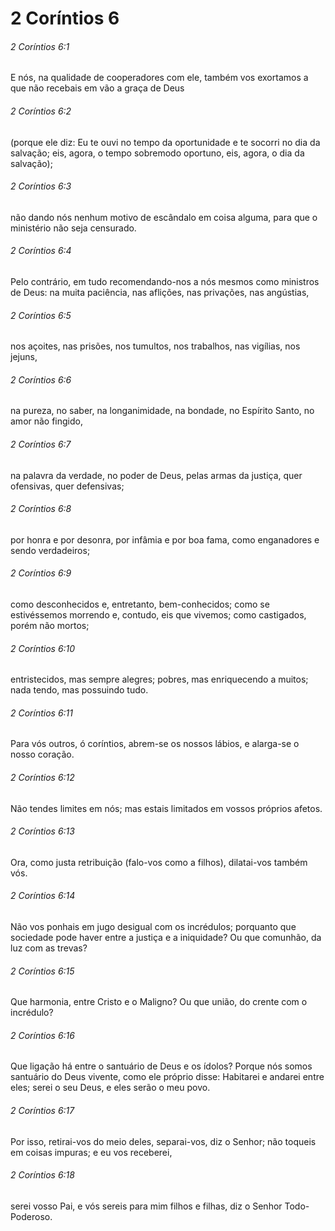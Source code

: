 # 2 Coríntios 6

###### 2 Coríntios 6:1

E nós, na qualidade de cooperadores com ele, também vos exortamos a que não recebais em vão a graça de Deus

###### 2 Coríntios 6:2

(porque ele diz: Eu te ouvi no tempo da oportunidade e te socorri no dia da salvação; eis, agora, o tempo sobremodo oportuno, eis, agora, o dia da salvação);

###### 2 Coríntios 6:3

não dando nós nenhum motivo de escândalo em coisa alguma, para que o ministério não seja censurado.

###### 2 Coríntios 6:4

Pelo contrário, em tudo recomendando-nos a nós mesmos como ministros de Deus: na muita paciência, nas aflições, nas privações, nas angústias,

###### 2 Coríntios 6:5

nos açoites, nas prisões, nos tumultos, nos trabalhos, nas vigílias, nos jejuns,

###### 2 Coríntios 6:6

na pureza, no saber, na longanimidade, na bondade, no Espírito Santo, no amor não fingido,

###### 2 Coríntios 6:7

na palavra da verdade, no poder de Deus, pelas armas da justiça, quer ofensivas, quer defensivas;

###### 2 Coríntios 6:8

por honra e por desonra, por infâmia e por boa fama, como enganadores e sendo verdadeiros;

###### 2 Coríntios 6:9

como desconhecidos e, entretanto, bem-conhecidos; como se estivéssemos morrendo e, contudo, eis que vivemos; como castigados, porém não mortos;

###### 2 Coríntios 6:10

entristecidos, mas sempre alegres; pobres, mas enriquecendo a muitos; nada tendo, mas possuindo tudo.

###### 2 Coríntios 6:11

Para vós outros, ó coríntios, abrem-se os nossos lábios, e alarga-se o nosso coração.

###### 2 Coríntios 6:12

Não tendes limites em nós; mas estais limitados em vossos próprios afetos.

###### 2 Coríntios 6:13

Ora, como justa retribuição (falo-vos como a filhos), dilatai-vos também vós.

###### 2 Coríntios 6:14

Não vos ponhais em jugo desigual com os incrédulos; porquanto que sociedade pode haver entre a justiça e a iniquidade? Ou que comunhão, da luz com as trevas?

###### 2 Coríntios 6:15

Que harmonia, entre Cristo e o Maligno? Ou que união, do crente com o incrédulo?

###### 2 Coríntios 6:16

Que ligação há entre o santuário de Deus e os ídolos? Porque nós somos santuário do Deus vivente, como ele próprio disse: Habitarei e andarei entre eles; serei o seu Deus, e eles serão o meu povo.

###### 2 Coríntios 6:17

Por isso, retirai-vos do meio deles, separai-vos, diz o Senhor; não toqueis em coisas impuras; e eu vos receberei,

###### 2 Coríntios 6:18

serei vosso Pai, e vós sereis para mim filhos e filhas, diz o Senhor Todo-Poderoso.

